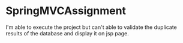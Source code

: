 # SpringMVCAssignment

I'm able to execute the project but can't able to validate the duplicate results of the database and display it on jsp page.
